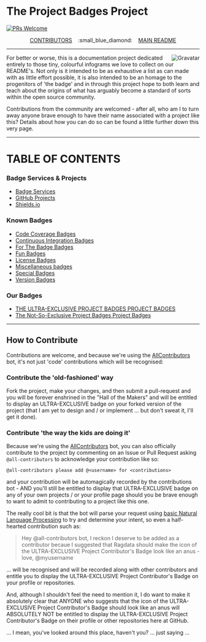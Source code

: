 # The Project Badges Project
[![PRs Welcome](https://img.shields.io/badge/PRs-welcome-green.svg)](https://github.com/Ragdata/project-badges/pulls)
<div style="text-align: center;"><a href="CONTRIBUTORS.md">CONTRIBUTORS</a> &nbsp;&nbsp; :small_blue_diamond: &nbsp;&nbsp; <a href="README.md">MAIN README</a></div>

****

<img src="https://www.gravatar.com/avatar/60d7694fd85aa74e6ad9529ddccf102e?s=130" align="right" alt="Gravatar" />

For better or worse, this is a documentation project dedicated entirely to those tiny, colourful infograms we love to collect on our README's.  Not only is it intended to be as exhaustive a list as can made with as little effort possible, it is also intended to be an homage to the progenitors of 'the badge' and in through this project hope to both learn and teach about the origins of what has arguably become a standard of sorts within the open source community.

Contributions from the community are welcomed - after all, who am I to turn away anyone brave enough to have their name associated with a project like this?  Details about how you can do so can be found a little further down this very page.

****

# TABLE OF CONTENTS
### Badge Services & Projects
* [Badge Services](docs/services.md)
* [GitHub Projects](docs/projects.md)
* [Shields.io](docs/shields.md)
### Known Badges
* [Code Coverage Badges](docs/cc.md)
* [Continuous Integration Badges](docs/ci.md)
* [For The Badge Badges](docs/ftb.md)
* [Fun Badges](docs/fun.md)
* [License Badges](docs/license.md)
* [Miscellaneous badges](docs/misc.md)
* [Special Badges](docs/special.md)
* [Version Badges](docs/version.md)

### Our Badges

* [THE ULTRA-EXCLUSIVE PROJECT BADGES PROJECT BADGES](docs/ultra.md)
* [The Not-So-Exclusive Project Badges Project Badges](docs/badges.md)

****

## How to Contribute

Contributions are welcome, and because we're using the [AllContributors](https://github.com/all-contributors/all-contributors-bot) bot, it's not just 'code' contributions which will be recognised:

### Contribute the 'old-fashioned' way

Fork the project, make your changes, and then submit a pull-request and you will be forever enshrined in the "Hall of the Makers" and will be entitled to display an ULTRA-EXCLUSIVE badge on your forked version of the project (that I am yet to design and / or implement ... but don't sweat it, I'll get it done).

### Contribute 'the way the kids are doing it'

Because we're using the [AllContributors]() bot, you can also officially contribute to the project by commenting on an Issue or Pull Request asking `@all-contributors` to acknowledge your contribution like so:

````
@all-contributors please add @<username> for <contributions>
````

and your contribution will be automagically recorded by the contributions bot - AND you'll still be entitled to display that ULTRA-EXCLUSIVE badge on any of your own projects / or your profile page should you be brave enough to want to admit to contributing to a project like this one.

The really cool bit is that the bot will parse your request using [basic Natural Language Processing](https://github.com/all-contributors/app/blob/master/lib/parse-comment.js) to try and determine your intent, so even a half-hearted contribution such as:

> Hey @all-contributors bot, I reckon I deserve to be added as a contributor becaue I suggested that Ragdata should make the icon of the ULTRA-EXCLUSIVE Project Contributor's Badge look like an anus - love, @myusername 

... will be recognised and will be recorded along with other contributors and entitle you to display the ULTRA-EXCLUSIVE Project Contributor's Badge on your profile or repositories.

And, although I shouldn't feel the need to mention it, I do want to make it absolutely clear that ANYONE who suggests that the icon of the ULTRA-EXCLUSIVE Project Contributor's Badge should look like an anus will ABSOLUTELY NOT be entitled to display the ULTRA-EXCLUSIVE Project Contributor's Badge on their profile or other repositories here at GitHub. 

... I mean, you've looked around this place, haven't you? ... just saying ...